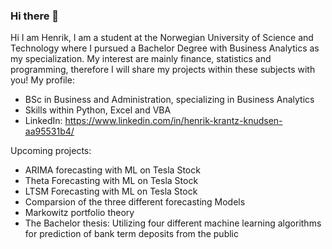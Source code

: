 ### Hi there 👋

<!--
**Henrkkn/Henrkkn** is a ✨ _special_ ✨ repository because its `README.md` (this file) appears on your GitHub profile.

Here are some ideas to get you started:

- 🔭 I’m currently working on ...
- 🌱 I’m currently learning ...
- 👯 I’m looking to collaborate on ...
- 🤔 I’m looking for help with ...
- 💬 Ask me about ...
- 📫 How to reach me: ...
- 😄 Pronouns: ...
- ⚡ Fun fact: ...
-->



Hi I am Henrik, I am a student at the Norwegian University of Science and Technology where I pursued a Bachelor Degree with Business Analytics as my specialization. 
My interest are mainly finance, statistics and programming, therefore I will share my projects within these subjects with you!
My profile:
- BSc in Business and Administration, specializing in Business Analytics
- Skills within Python, Excel and VBA
- LinkedIn: https://www.linkedin.com/in/henrik-krantz-knudsen-aa95531b4/

Upcoming projects:
- ARIMA forecasting with ML on Tesla Stock
- Theta Forecasting with ML on Tesla Stock
- LTSM Forecasting with ML on Tesla Stock
- Comparsion of the three different forecasting Models
- Markowitz portfolio theory
- The Bachelor thesis: Utilizing four different machine learning algorithms for prediction of bank term deposits from the public

